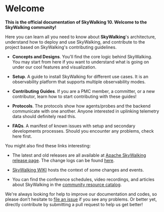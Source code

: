 # Welcome

**This is the official documentation of SkyWalking 10. Welcome to the SkyWalking community!**

Here you can learn all you need to know about **SkyWalking**'s architecture, understand how to deploy and use SkyWalking, and contribute to the project based on SkyWalking's contributing guidelines.

- **Concepts and Designs**. You'll find the core logic behind SkyWalking. You may start from here if you want to
  understand what is going on under our cool features and visualization.

- **Setup**. A guide to install SkyWalking for different use cases. It is an observability platform that supports multiple observability modes.

- **Contributing Guides**. If you are a PMC member, a committer, or a new contributor, learn how to start contributing with these guides!

- **Protocols**. The protocols show how agents/probes and the backend communicate with one another. Anyone interested in uplinking telemetry data should definitely read this.

- **FAQs**. A manifest of known issues with setup and secondary developments processes. Should you encounter any problems, check here first.

You might also find these links interesting:

- The latest and old releases are all available
  at [Apache SkyWalking release page](https://skywalking.apache.org/downloads/). The change logs can be
  found [here](https://github.com/apache/skywalking/tree/master/changes).

- [SkyWalking WIKI](https://cwiki.apache.org/confluence/display/SKYWALKING/Home) hosts the context of some changes and events.

- You can find the conference schedules, video recordings, and articles about SkyWalking in the [community resource catalog](https://github.com/OpenSkywalking/Community).

We're always looking for help to improve our documentation and codes, so please don’t hesitate to [file an issue](https://github.com/apache/skywalking/issues/new) if you see any problems. Or better yet, directly contribute by submitting a pull request to help us get better!

